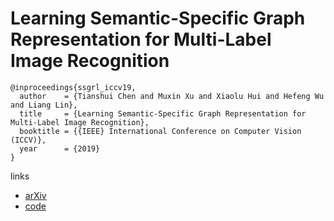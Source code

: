# Learning Semantic-Specific Graph Representation for Multi-Label Image Recognition

```
@inproceedings{ssgrl_iccv19,
  author    = {Tianshui Chen and Muxin Xu and Xiaolu Hui and Hefeng Wu and Liang Lin},
  title     = {Learning Semantic-Specific Graph Representation for Multi-Label Image Recognition},
  booktitle = {{IEEE} International Conference on Computer Vision (ICCV)},
  year      = {2019}
}
```

links
- [arXiv](https://arxiv.org/abs/1908.07325)
- [code](https://github.com/HCPLab-SYSU/SSGRL)
